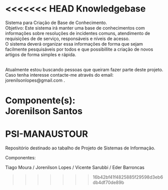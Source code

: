 <<<<<<< HEAD
﻿Knowledgebase
=============

Sistema para Criação de Base de Conhecimento.<br>
Objetivo: Este sistema irá manter uma base de conhecimentos com informações sobre resoluções de incidentes comuns, atendimento de requisições de de serviço, responsáveis e níveis de acesso.<br>
O sistema deverá organizar essa informações de forma que sejam facilmente pesquisáveis por todos e que possibillite a criação de novos artigos de forma simples e rápida.

<br>
Atualmente estou buscando pessoas que queiram fazer parte deste projeto. Caso tenha interesse contacte-me através do email: jorenilsonlopes@gmail.com .<br>


<b>Componente(s):</b><br>Jorenilson Santos
=======
﻿PSI-MANAUSTOUR
==============

Repositório destinado ao tabalho de Projeto de Sistemas de Informação.

Componentes:

Tiago Moura / 
Jorenilson Lopes /
Vicente Sarubbi /
Eder Barroncas
>>>>>>> 16b42bf41f4825885f29598d3eb6db4df70de89b
